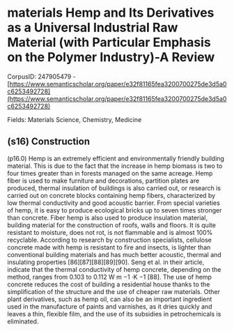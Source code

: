 # materials Hemp and Its Derivatives as a Universal Industrial Raw Material (with Particular Emphasis on the Polymer Industry)-A Review

CorpusID: 247905479 - [https://www.semanticscholar.org/paper/e32f81165fea3200700275de3d5a0c6253492728](https://www.semanticscholar.org/paper/e32f81165fea3200700275de3d5a0c6253492728)

Fields: Materials Science, Chemistry, Medicine

## (s16) Construction
(p16.0) Hemp is an extremely efficient and environmentally friendly building material. This is due to the fact that the increase in hemp biomass is two to four times greater than in forests managed on the same acreage. Hemp fiber is used to make furniture and decorations, partition plates are produced, thermal insulation of buildings is also carried out, or research is carried out on concrete blocks containing hemp fibers, characterized by low thermal conductivity and good acoustic barrier. From special varieties of hemp, it is easy to produce ecological bricks up to seven times stronger than concrete. Fiber hemp is also used to produce insulation material, building material for the construction of roofs, walls and floors. It is quite resistant to moisture, does not rot, is not flammable and is almost 100% recyclable. According to research by construction specialists, cellulose concrete made with hemp is resistant to fire and insects, is lighter than conventional building materials and has much better acoustic, thermal and insulating properties [86][87][88][89][90]. Seng et al. in their article, indicate that the thermal conductivity of hemp concrete, depending on the method, ranges from 0.103 to 0.112 W m −1 ·K −1 [88]. The use of hemp concrete reduces the cost of building a residential house thanks to the simplification of the structure and the use of cheaper raw materials. Other plant derivatives, such as hemp oil, can also be an important ingredient used in the manufacture of paints and varnishes, as it dries quickly and leaves a thin, flexible film, and the use of its subsidies in petrochemicals is eliminated.

